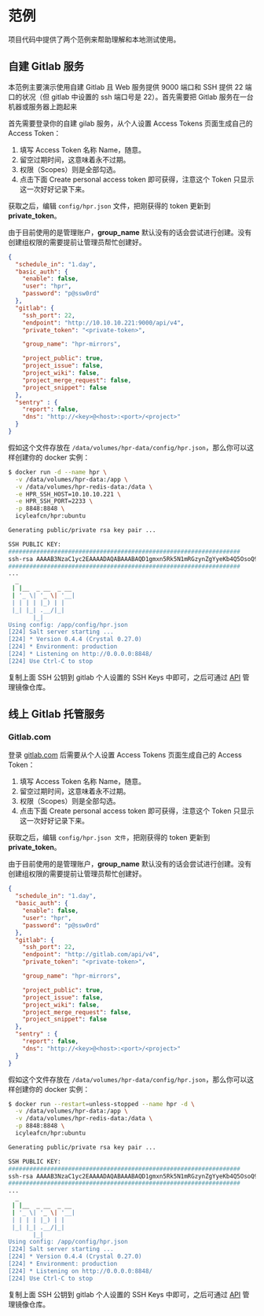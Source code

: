 # 范例

项目代码中提供了两个范例来帮助理解和本地测试使用。

## 自建 Gitlab 服务

本范例主要演示使用自建 Gitlab 且 Web 服务提供 9000 端口和 SSH 提供 22 端口的状况（但 gitlab 中设置的 ssh 端口号是 22）。首先需要把 Gitlab 服务在一台机器或服务器上跑起来

首先需要登录你的自建 gilab 服务，从个人设置 Access Tokens 页面生成自己的 Access Token：

1. 填写 Access Token 名称 Name，随意。
1. 留空过期时间，这意味着永不过期。
1. 权限（Scopes）则是全部勾选。
1. 点击下面 Create personal access token 即可获得，注意这个 Token 只显示这一次好好记录下来。

获取之后，编辑 `config/hpr.json` 文件，把刚获得的 token 更新到 **private_token**。

由于目前使用的是管理账户，**group_name** 默认没有的话会尝试进行创建。没有创建组权限的需要提前让管理员帮忙创建好。

```json
{
  "schedule_in": "1.day",
  "basic_auth": {
    "enable": false,
    "user": "hpr",
    "password": "p@ssw0rd"
  },
  "gitlab": {
    "ssh_port": 22,
    "endpoint": "http://10.10.10.221:9000/api/v4",
    "private_token": "<private-token>",

    "group_name": "hpr-mirrors",

    "project_public": true,
    "project_issue": false,
    "project_wiki": false,
    "project_merge_request": false,
    "project_snippet": false
  },
  "sentry" : {
    "report": false,
    "dns": "http://<key>@<host>:<port>/<project>"
  }
}
```

假如这个文件存放在 `/data/volumes/hpr-data/config/hpr.json`，那么你可以这样创建你的 docker 实例：

```bash
$ docker run -d --name hpr \
  -v /data/volumes/hpr-data:/app \
  -v /data/volumes/hpr-redis-data:/data \
  -e HPR_SSH_HOST=10.10.10.221 \
  -e HPR_SSH_PORT=2233 \
  -p 8848:8848 \
  icyleafcn/hpr:ubuntu

Generating public/private rsa key pair ...

SSH PUBLIC KEY:
##################################################################
ssh-rsa AAAAB3NzaC1yc2EAAAADAQABAAABAQD1gmxn5Rk5N1mRGzynZgYyeKb4Q5OsoQ9erLZY1nP6i8ICL+Dn+b/6YoFUcdIBsE1sv9eu6fyP7TfdLD8FWV6qK9rJSwJFq3wTF6Liu+fOSHOpDffTcAQ5dciIzu/goheYwfKekcu6EiGTn9XdHtXwOgC0+T1OLu0dskUyMhyIsYxJiDlAJL6YFgMRXVE6HPZp3XfXP2BuVCo8WydfKgs8EyQ4pbQ3yGvvb2jUgeJX+Qb4OcbKyrO7i/L2KidE2Xzzxx6QBWNkPDvGnh0b12E6UApEq99cY5bURw7qSsOfY4ct1GgMHdsjeEN4olcIici+11+iQPR3VocePbFVxEt3 hpr@docker
##################################################################
...
  _
 | |__  _ __  _ __
 | '_ \| '_ \| '__|
 | | | | |_) | |
 |_| |_| .__/|_|
       |_|
Using config: /app/config/hpr.json
[224] Salt server starting ...
[224] * Version 0.4.4 (Crystal 0.27.0)
[224] * Environment: production
[224] * Listening on http://0.0.0.0:8848/
[224] Use Ctrl-C to stop
```

复制上面 SSH 公钥到 gitlab 个人设置的 SSH Keys 中即可，之后可通过 [API](api.md) 管理镜像仓库。

## 线上 Gitlab 托管服务

### Gitlab.com

登录 [gitlab.com](https://gitlab.com) 后需要从个人设置 Access Tokens 页面生成自己的 Access Token：

1. 填写 Access Token 名称 Name，随意。
1. 留空过期时间，这意味着永不过期。
1. 权限（Scopes）则是全部勾选。
1. 点击下面 Create personal access token 即可获得，注意这个 Token 只显示这一次好好记录下来。

获取之后，编辑 `config/hpr.json 文件`，把刚获得的 token 更新到 **private_token**。

由于目前使用的是管理账户，**group_name** 默认没有的话会尝试进行创建。没有创建组权限的需要提前让管理员帮忙创建好。

```json
{
  "schedule_in": "1.day",
  "basic_auth": {
    "enable": false,
    "user": "hpr",
    "password": "p@ssw0rd"
  },
  "gitlab": {
    "ssh_port": 22,
    "endpoint": "http://gitlab.com/api/v4",
    "private_token": "<private-token>",

    "group_name": "hpr-mirrors",

    "project_public": true,
    "project_issue": false,
    "project_wiki": false,
    "project_merge_request": false,
    "project_snippet": false
  },
  "sentry" : {
    "report": false,
    "dns": "http://<key>@<host>:<port>/<project>"
  }
}
```

假如这个文件存放在 `/data/volumes/hpr-data/config/hpr.json`，那么你可以这样创建你的 docker 实例：

```bash
$ docker run --restart=unless-stopped --name hpr -d \
  -v /data/volumes/hpr-data:/app \
  -v /data/volumes/hpr-redis-data:/data \
  -p 8848:8848 \
  icyleafcn/hpr:ubuntu

Generating public/private rsa key pair ...

SSH PUBLIC KEY:
##################################################################
ssh-rsa AAAAB3NzaC1yc2EAAAADAQABAAABAQD1gmxn5Rk5N1mRGzynZgYyeKb4Q5OsoQ9erLZY1nP6i8ICL+Dn+b/6YoFUcdIBsE1sv9eu6fyP7TfdLD8FWV6qK9rJSwJFq3wTF6Liu+fOSHOpDffTcAQ5dciIzu/goheYwfKekcu6EiGTn9XdHtXwOgC0+T1OLu0dskUyMhyIsYxJiDlAJL6YFgMRXVE6HPZp3XfXP2BuVCo8WydfKgs8EyQ4pbQ3yGvvb2jUgeJX+Qb4OcbKyrO7i/L2KidE2Xzzxx6QBWNkPDvGnh0b12E6UApEq99cY5bURw7qSsOfY4ct1GgMHdsjeEN4olcIici+11+iQPR3VocePbFVxEt3 hpr@docker
##################################################################
...
  _
 | |__  _ __  _ __
 | '_ \| '_ \| '__|
 | | | | |_) | |
 |_| |_| .__/|_|
       |_|
Using config: /app/config/hpr.json
[224] Salt server starting ...
[224] * Version 0.4.4 (Crystal 0.27.0)
[224] * Environment: production
[224] * Listening on http://0.0.0.0:8848/
[224] Use Ctrl-C to stop
```

复制上面 SSH 公钥到 gitlab 个人设置的 SSH Keys 中即可，之后可通过 [API](api.md) 管理镜像仓库。
